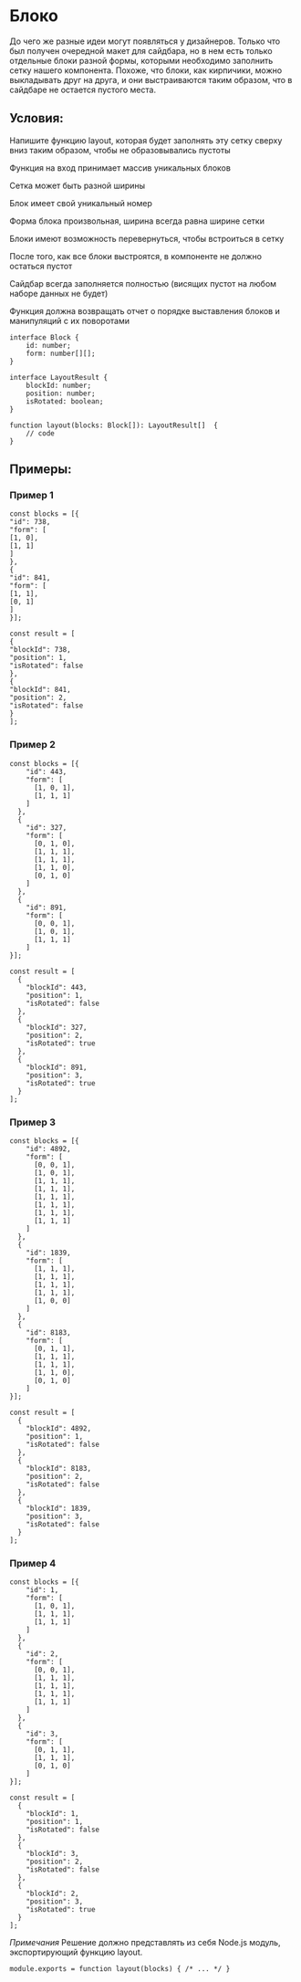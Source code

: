 # Блоко

До чего же разные идеи могут появляться у дизайнеров. Только что был получен очередной макет для сайдбара, но в нем есть только отдельные блоки разной формы, которыми необходимо заполнить сетку нашего компонента. Похоже, что блоки, как кирпичики, можно выкладывать друг на друга, и они выстраиваются таким образом, что в сайдбаре не остается пустого места.

## Условия:

Напишите функцию layout, которая будет заполнять эту сетку сверху вниз таким образом, чтобы не образовывались пустоты

Функция на вход принимает массив уникальных блоков

Сетка может быть разной ширины

Блок имеет свой уникальный номер

Форма блока произвольная, ширина всегда равна ширине сетки

Блоки имеют возможность перевернуться, чтобы встроиться в сетку

После того, как все блоки выстроятся, в компоненте не должно остаться пустот

Сайдбар всегда заполняется полностью (висящих пустот на любом наборе данных не будет)

Функция должна возвращать отчет о порядке выставления блоков и манипуляций с их поворотами

```
interface Block {
    id: number;
    form: number[][];
}

interface LayoutResult {
    blockId: number;
    position: number;
    isRotated: boolean;
}

function layout(blocks: Block[]): LayoutResult[]  {
    // code
}
```

## Примеры:

### Пример 1

```
const blocks = [{
"id": 738,
"form": [
[1, 0],
[1, 1]
]
},
{
"id": 841,
"form": [
[1, 1],
[0, 1]
]
}];

const result = [
{
"blockId": 738,
"position": 1,
"isRotated": false
},
{
"blockId": 841,
"position": 2,
"isRotated": false
}
];
```

### Пример 2

```
const blocks = [{
    "id": 443,
    "form": [
      [1, 0, 1],
      [1, 1, 1]
    ]
  },
  {
    "id": 327,
    "form": [
      [0, 1, 0],
      [1, 1, 1],
      [1, 1, 1],
      [1, 1, 0],
      [0, 1, 0]
    ]
  },
  {
    "id": 891,
    "form": [
      [0, 0, 1],
      [1, 0, 1],
      [1, 1, 1]
    ]
}];

const result = [
  {
    "blockId": 443,
    "position": 1,
    "isRotated": false
  },
  {
    "blockId": 327,
    "position": 2,
    "isRotated": true
  },
  {
    "blockId": 891,
    "position": 3,
    "isRotated": true
  }
];
```

### Пример 3

```
const blocks = [{
    "id": 4892,
    "form": [
      [0, 0, 1],
      [1, 0, 1],
      [1, 1, 1],
      [1, 1, 1],
      [1, 1, 1],
      [1, 1, 1],
      [1, 1, 1],
      [1, 1, 1]
    ]
  },
  {
    "id": 1839,
    "form": [
      [1, 1, 1],
      [1, 1, 1],
      [1, 1, 1],
      [1, 1, 1],
      [1, 0, 0]
    ]
  },
  {
    "id": 8183,
    "form": [
      [0, 1, 1],
      [1, 1, 1],
      [1, 1, 1],
      [1, 1, 0],
      [0, 1, 0]
    ]
}];

const result = [
  {
    "blockId": 4892,
    "position": 1,
    "isRotated": false
  },
  {
    "blockId": 8183,
    "position": 2,
    "isRotated": false
  },
  {
    "blockId": 1839,
    "position": 3,
    "isRotated": false
  }
];
```

### Пример 4

```
const blocks = [{
    "id": 1,
    "form": [
      [1, 0, 1],
      [1, 1, 1],
      [1, 1, 1]
    ]
  },
  {
    "id": 2,
    "form": [
      [0, 0, 1],
      [1, 1, 1],
      [1, 1, 1],
      [1, 1, 1],
      [1, 1, 1]
    ]
  },
  {
    "id": 3,
    "form": [
      [0, 1, 1],
      [1, 1, 1],
      [0, 1, 0]
    ]
}];

const result = [
  {
    "blockId": 1,
    "position": 1,
    "isRotated": false
  },
  {
    "blockId": 3,
    "position": 2,
    "isRotated": false
  },
  {
    "blockId": 2,
    "position": 3,
    "isRotated": true
  }
];
```

_Примечания_
    Решение должно представлять из себя Node.js модуль, экспортирующий функцию layout.
```
module.exports = function layout(blocks) { /* ... */ }
```
